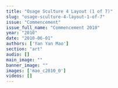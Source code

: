 ```yaml
---
title: "Osage Sculture 4 Layout (1 of 7)"
slug: "osage-sculture-4-layout-1-of-7"
issue: "Commencement"
issue_full_name: "Commencement 2010"
year: "2010"
date: "2010-06-01"
authors: ['Yan Yan Mao']
section: "art"
audio: []
main_image: ""
banner_image: ""
images: ['mao_c2010_0']
videos: []
---
```

